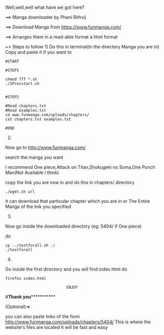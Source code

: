 Well,well,well what have we got here?

==> Manga downloader by Phani Rithvij

==> Download Manga from https://www.funmanga.com/

==> Arranges them in a read-able format a html format

+> Steps to follow
1)
Do this in terminal(In the directory Manga you are in)
Copy and paste it if you want to

	#START

	#STEP1

	chmod 777 *.sh
	./1Procstart.sh


	#STEP2

	#Read chapters.txt
	#Read examples.txt
	cd www.funmanga.com/uploads/chapters/
	cat chapters.txt examples.txt

	#END

2)
Now go to http://www.funmanga.com/

search the manga you want

I recommend One piece,Attack on Titan,Shokugeki no Soma,One Punch Man(Not Available I think)

copy the link you are now in and do this in chapters/ directory

	./wget.sh url 

It can download that particular chapter which you are in 
or The Entire Manga of the link you specified

3)
Now go inside the downloaded directory (eg: 5404/ if One piece)

do 

	cp ../testforall.sh ./
	./testforall

4)
Go inside the first directory and you will find index.html
do

	firefox index.html

       					       ENJOY

#********************************************Thank you*******************************************************

(Optional)=>

you can also paste links of the form 
	http://www.funmanga.com/uploads/chapters/5404/
	This is where the website's files are located
It will be fast and easy
